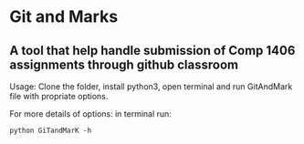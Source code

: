 # Git and Marks
## A tool that help handle submission of Comp 1406 assignments through github classroom

Usage: Clone the folder, install python3, open terminal and run GitAndMark file with propriate options.

For more details of options: in terminal run: 

```
python GiTandMarK -h

```
